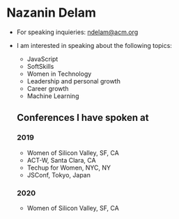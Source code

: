 # Nazanin Delam

- For speaking inquieries: ndelam@acm.org 
- I am interested in speaking about the following topics:
  - JavaScript
  - SoftSkills
  - Women in Technology
  - Leadership and personal growth
  - Career growth
  - Machine Learning
  
  ## Conferences I have spoken at
  
  ### 2019
  - Women of Silicon Valley, SF, CA
  - ACT-W, Santa Clara, CA
  - Techup for Women, NYC, NY
  - JSConf, Tokyo, Japan
  
  
  ### 2020
  - Women of Silicon Valley, SF, CA
